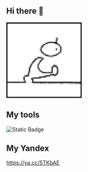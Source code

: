 ## Hi there 👋

<img src="https://github.com/NRafalyuk/NRafalyuk/blob/main/human_get.gif" alt="The Unlimited" width="200">

## My tools
![Static Badge](https://img.shields.io/badge/py-python-blue?logo=pythonanywhere)

## My Yandex
https://ya.cc/5TKbAE
